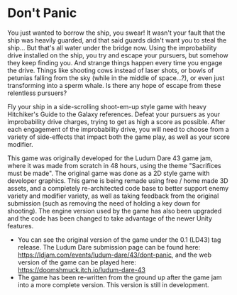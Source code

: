 # Don't Panic
You just wanted to borrow the ship, you swear!  It wasn't your fault that the ship was heavily guarded, and that said guards didn't want you to steal the ship...  But that's all water under the bridge now.  Using the improbability drive installed on the ship, you try and escape your pursuers, but somehow they keep finding you.  And strange things happen every time you engage the drive.  Things like shooting cows instead of laser shots, or bowls of petunias falling from the sky (while in the middle of space...?), or even just transforming into a sperm whale.  Is there any hope of escape from these relentless pursuers?

Fly your ship in a side-scrolling shoot-em-up style game with heavy Hitchiker's Guide to the Galaxy references.  Defeat your pursuers as your improbability drive charges, trying to get as high a score as possible.  After each engagement of the improbability drive, you will need to choose from a variety of side-effects that impact both the game play, as well as your score modifier.

This game was originally developed for the Ludum Dare 43 game jam, where it was made from scratch in 48 hours, using the theme "Sacrifices must be made".  The original game was done as a 2D style game with developer graphics.  This game is being remade using free / home made 3D assets, and a completely re-architected code base to better support enemy variety and modifier variety, as well as taking feedback from the original submission (such as removing the need of holding a key down for shooting).  The engine version used by the game has also been upgraded and the code has been changed to take advantage of the newer Unity features.

* You can see the original version of the game under the 0.1 (LD43) tag release.  The Ludum Dare submission page can be found here: https://ldjam.com/events/ludum-dare/43/dont-panic, and the web version of the game can be played here: https://doomshmuck.itch.io/ludum-dare-43
* The game has been re-written from the ground up after the game jam into a more complete version.  This version is still in development.

